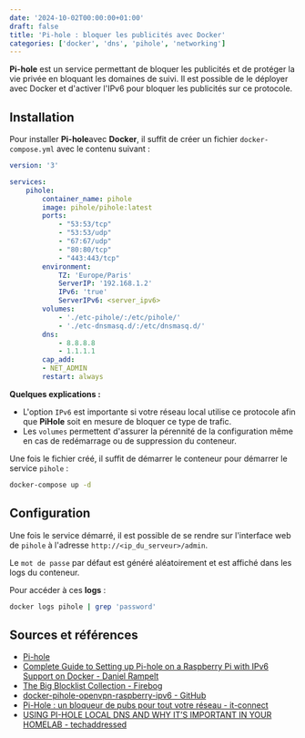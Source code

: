 ```yaml
---
date: '2024-10-02T00:00:00+01:00'
draft: false
title: 'Pi-hole : bloquer les publicités avec Docker'
categories: ['docker', 'dns', 'pihole', 'networking']
---
```


**Pi-hole** est un service permettant de bloquer les publicités et de protéger la vie privée en bloquant les domaines de suivi. Il est possible de le déployer avec Docker et d'activer l'IPv6 pour bloquer les publicités sur ce protocole.

## Installation

Pour installer **Pi-hole**avec **Docker**, il suffit de créer un fichier `docker-compose.yml` avec le contenu suivant :

```yaml
version: '3'

services:
	pihole:
		container_name: pihole
		image: pihole/pihole:latest
		ports:
			- "53:53/tcp"
			- "53:53/udp"
			- "67:67/udp"
			- "80:80/tcp"
			- "443:443/tcp"
		environment:
			TZ: 'Europe/Paris'
			ServerIP: '192.168.1.2'
			IPv6: 'true'
			ServerIPv6: <server_ipv6>
		volumes:
			- './etc-pihole/:/etc/pihole/'
			- './etc-dnsmasq.d/:/etc/dnsmasq.d/'
		dns:
			- 8.8.8.8
			- 1.1.1.1
		cap_add:
		- NET_ADMIN
		restart: always
```

**Quelques explications :**

- L'option `IPv6` est importante si votre réseau local utilise ce protocole afin que **PiHole** soit en mesure de bloquer ce type de trafic.
- Les `volumes` permettent d'assurer la pérennité de la configuration même en cas de redémarrage ou de suppression du conteneur.

Une fois le fichier créé, il suffit de démarrer le conteneur pour démarrer le service `pihole` :

```bash
docker-compose up -d
```

## Configuration

Une fois le service démarré, il est possible de se rendre sur l'interface web de `pihole` à l'adresse `http://<ip_du_serveur>/admin`. 

Le `mot de passe` par défaut est généré aléatoirement et est affiché dans les logs du conteneur. 

Pour accéder à ces **logs** :

```bash
docker logs pihole | grep 'password'
```

## Sources et références

- [Pi-hole](https://pi-hole.net/)
- [Complete Guide to Setting up Pi-hole on a Raspberry Pi with IPv6 Support on Docker - Daniel Rampelt](https://danielrampelt.com/blog/install-pihole-raspberry-pi-docker-ipv6/)
- [The Big Blocklist Collection - Firebog](https://firebog.net/)
- [docker-pihole-openvpn-raspberry-ipv6 - GitHub](https://github.com/diogomartino/docker-pihole-openvpn-raspberry-ipv6/tree/master)
- [Pi-Hole : un bloqueur de pubs pour tout votre réseau - it-connect](https://www.it-connect.fr/pi-hole-un-bloqueur-de-pubs-pour-tout-votre-reseau/)
- [USING PI-HOLE LOCAL DNS AND WHY IT’S IMPORTANT IN YOUR HOMELAB - techaddressed](https://www.techaddressed.com/tutorials/using-pi-hole-local-dns/)